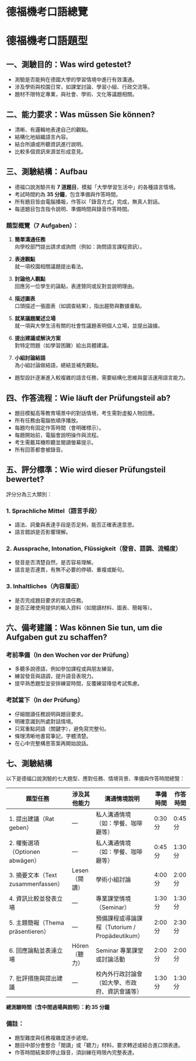 # 德福機考口語總覽



# 德福機考口語題型

## 一、測驗目的：Was wird getestet?

- 測驗是否能夠在德國大學的學習情境中進行有效溝通。
- 涉及學術與校園日常，如課堂討論、學習小組、行政交流等。
- 題材不限特定專業，與社會、學術、文化等議題相關。

## 二、能力要求：Was müssen Sie können?

- 清晰、有邏輯地表達自己的觀點。
- 結構化地組織語言內容。
- 結合所讀或所聽資訊進行說明。
- 比較多個資訊來源並形成意見。

## 三、測驗結構：Aufbau

- 德福口說測驗共有 **7 道題目**，模擬「大學學習生活中」的各種語言情境。
- 考試時間約為 **35 分鐘**，包含準備與作答時間。
- 所有題目皆由電腦播報，作答以「錄音方式」完成，無真人對話。
- 每道題目包含指令說明、準備時間與錄音作答時間。

### 題型概覽（7 Aufgaben）：

1. **簡單溝通任務**  
   向學校部門提出請求或詢問（例如：詢問語言課程資訊）。

2. **表達觀點**  
   就一項校園相關議題提出看法。

3. **討論他人觀點**  
   回應另一位學生的論點，表達贊同或反對並說明理由。

4. **描述圖表**  
   口頭描述一張圖表（如調查結果），指出趨勢與數據重點。

5. **就某議題闡述立場**  
   就一項與大學生活有關的社會性議題表明個人立場，並提出論據。

6. **提出建議或解決方案**  
   對特定問題（如學習困難）給出具體建議。

7. **小組討論結語**  
   為小組討論做結語，總結並補充觀點。

- 題型設計逐漸進入較複雜的語言任務，需要結構化思維與靈活運用語言能力。


## 四、作答流程：Wie läuft der Prüfungsteil ab?

- 題目模擬高等教育場景中的對話情境，考生需對虛擬人物回應。
- 所有任務由電腦依順序播放。
- 每題均有固定作答時間（會明確標示）。
- 每題開始前，電腦會說明操作與流程。
- 考生需戴耳機聆聽並閱讀螢幕提示。
- 所有回答都會被錄音。

## 五、評分標準：Wie wird dieser Prüfungsteil bewertet?

評分分為三大類別：

### 1. Sprachliche Mittel（語言手段）
- 語法、詞彙與表達手段是否足夠，能否正確表達意思。
- 語言錯誤是否影響理解。

### 2. Aussprache, Intonation, Flüssigkeit（發音、語調、流暢度）
- 發音是否清楚自然，是否容易理解。
- 語言是否連貫，有無不必要的停頓、重複或斷句。

### 3. Inhaltliches（內容層面）
- 是否完成題目要求的言語任務。
- 是否正確使用提供的輸入資料（如閱讀材料、圖表、簡報等）。

## 六、備考建議：Was können Sie tun, um die Aufgaben gut zu schaffen?

### 考前準備（In den Wochen vor der Prüfung）
- 多聽多說德語，例如參加課程或與朋友練習。
- 練習發音與語調，提升語音表現力。
- 提早熟悉題型並安排練習時間，反覆練習降低考試焦慮。

### 考試當下（In der Prüfung）
- 仔細閱讀任務說明與題目要求。
- 明確意識到所處對話情境。
- 只寫重點詞語（關鍵字），避免寫完整句。
- 條理清晰地書寫筆記，字體清楚。
- 在心中完整構思答案再開始說話。



## 七、測驗結構

以下是德福口說測驗的七大題型、應對任務、情境背景、準備與作答時間總覽：

| 題型任務                      | 涉及其他能力 | 溝通情境說明                                               | 準備時間     | 作答時間     |
|------------------------------|--------------|------------------------------------------------------------|--------------|--------------|
| 1. 提出建議（Rat geben）     | —            | 私人溝通情境（如：學餐、咖啡廳等）                         | 0:30 分       | 0:45 分       |
| 2. 權衡選項（Optionen abwägen） | —            | 私人溝通情境（如：學餐、咖啡廳等）                         | 0:45 分       | 1:30 分       |
| 3. 摘要文本（Text zusammenfassen） | Lesen（閱讀） | 學術小組討論                                               | 4:00 分       | 2:00 分       |
| 4. 資訊比較並發表立場        | —            | 專業課堂情境（Seminar）                                     | 1:30 分       | 1:30 分       |
| 5. 主題簡報（Thema präsentieren） | —            | 預備課程或導論課程（Tutorium / Propädeutikum）             | 2:00 分       | 2:30 分       |
| 6. 回應論點並表達立場        | Hören（聽力） | Seminar 專業課堂或討論活動                                 | 2:00 分       | 2:00 分       |
| 7. 批評措施與提出建議        | —            | 校內外行政討論會（如大學、市政府、資訊會議等）           | 1:30 分       | 1:30 分       |

**總測驗時間（含中間過場與說明）：約 35 分鐘**

### 備註：
- 題型難度與任務複雜度逐步遞增。
- 題目中部分會整合「閱讀」或「聽力」材料，要求轉述或結合進口頭表達。
- 作答時間結束即停止錄音，須訓練在時限內完整表達。





